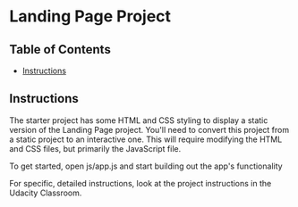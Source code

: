 # Landing Page Project

## Table of Contents

- [Instructions](#instructions)

## Instructions

The starter project has some HTML and CSS styling to display a static version of the Landing Page project. You'll need to convert this project from a static project to an interactive one. This will require modifying the HTML and CSS files, but primarily the JavaScript file.

To get started, open js/app.js and start building out the app's functionality

For specific, detailed instructions, look at the project instructions in the Udacity Classroom.
